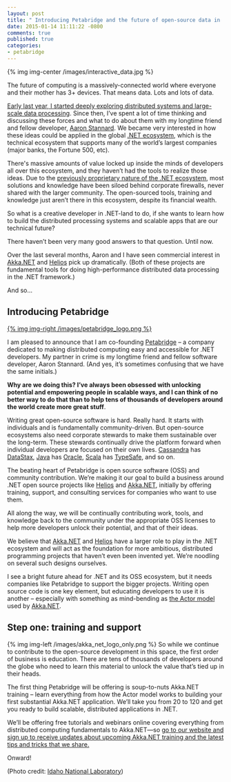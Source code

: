 ```yaml
---
layout: post
title: " Introducing Petabridge and the future of open-source data in .NET"
date: 2015-01-14 11:11:22 -0800
comments: true
published: true
categories: 
- petabridge
---
```


{% img img-center /images/interactive_data.jpg %}

The future of computing is a massively-connected world where everyone and their mother has 3+ devices. That means data. Lots and lots of data. 

[Early last year, I started deeply exploring distributed systems and large-scale data processing](http://andrewskotzko.com/follow-your-curiosity/). Since then, I’ve spent a lot of time thinking and discussing these forces and what to do about them with my longtime friend and fellow developer, [Aaron Stannard](http://www.aaronstannard.com/). We became very interested in how these ideas could be applied in the global [.NET ecosystem](https://en.wikipedia.org/wiki/.NET_Framework), which is the technical ecosystem that supports many of the world’s largest companies (major banks, the Fortune 500, etc).

There's massive amounts of value locked up inside the minds of developers all over this ecosystem, and they haven’t had the tools to realize those ideas. Due to the [previously proprietary nature of the .NET ecosystem](http://news.microsoft.com/2014/11/12/microsoft-takes-net-open-source-and-cross-platform-adds-new-development-capabilities-with-visual-studio-2015-net-2015-and-visual-studio-online/), most solutions and knowledge have been siloed behind corporate firewalls, never shared with the larger community. The open-sourced tools, training and knowledge just aren’t there in this ecosystem, despite its financial wealth.

So what is a creative developer in .NET-land to do, if she wants to learn how to build the distributed processing systems and scalable apps that are our technical future?

There haven’t been very many good answers to that question. Until now.

Over the last several months, Aaron and I have seen commercial interest in [Akka.NET](https://akkadotnet.github.io/) and [Helios](https://github.com/Aaronontheweb/helios) pick up dramatically. (Both of these projects are fundamental tools for doing high-performance distributed data processing in the .NET framework.) 

And so…

## Introducing Petabridge

<a href="http://petabridge.com">{% img img-right /images/petabridge_logo.png %}</a>

I am pleased to announce that I am co-founding [Petabridge](http://petabridge.com/) – a company dedicated to making distributed computing easy and accessible for .NET developers. My partner in crime is my longtime friend and fellow software developer, Aaron Stannard. (And yes, it’s sometimes confusing that we have the same initials.)

**Why are we doing this? I’ve always been obsessed with unlocking potential and empowering people in scalable ways, and I can think of no better way to do that than to help tens of thousands of developers around the world create more great stuff**. 

Writing great open-source software is hard. Really hard. It starts with individuals and is fundamentally community-driven. But open-source ecosystems also need corporate stewards to make them sustainable over the long-term. These stewards continually drive the platform forward when individual developers are focused on their own lives. [Cassandra](https://en.wikipedia.org/wiki/Apache_Cassandra) has [DataStax](http://datastax.com/), [Java](https://en.wikipedia.org/wiki/Java_(programming_language)) has [Oracle](http://www.oracle.com/index.html), [Scala](https://en.wikipedia.org/wiki/Scala_(programming_language)) has [TypeSafe](http://typesafe.com/), and so on. 

The beating heart of Petabridge is open source software (OSS) and community contribution. We’re making it our goal to build a business around .NET open source projects like [Helios](https://github.com/Aaronontheweb/helios) and [Akka.NET](https://akkadotnet.github.io/), initially by offering training, support, and consulting services for companies who want to use them. 

All along the way, we will be continually contributing work, tools, and knowledge back to the community under the appropriate OSS licenses to help more developers unlock their potential, and that of their ideas. 

We believe that [Akka.NET](https://akkadotnet.github.io/) and [Helios](https://github.com/Aaronontheweb/helios) have a larger role <!-- more --> to play in the .NET ecosystem and will act as the foundation for more ambitious, distributed programming projects that haven’t even been invented yet. We’re noodling on several such designs ourselves.

I see a bright future ahead for .NET and its OSS ecosystem, but it needs companies like Petabridge to support the bigger projects. Writing open source code is one key element, but educating developers to use it is another – especially with something as mind-bending as [the Actor model](https://en.wikipedia.org/wiki/Actor_model) used by [Akka.NET](https://akkadotnet.github.io/).

## Step one: training and support
{% img img-left /images/akka_net_logo_only.png %} So while we continue to contribute to the open-source development in this space, the first order of business is education. There are tens of thousands of developers around the globe who need to learn this material to unlock the value that’s tied up in their heads.

The first thing Petabridge will be offering is soup-to-nuts Akka.NET training – learn everything from how the Actor model works to building your first substantial Akka.NET application. We’ll take you from 20 to 120 and get you ready to build scalable, distributed applications in .NET.

We’ll be offering free tutorials and webinars online covering everything from distributed computing fundamentals to Akka.NET—so [go to our website and sign up to receive updates about upcoming Akka.NET training and the latest tips and tricks that we share.](http://petabridge.com)

Onward!

<p class="photo-credit">(Photo credit: <a href="https://www.flickr.com/photos/inl/">Idaho National Laboratory</a>)</p>